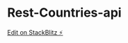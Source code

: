 # Rest-Countries-api

[Edit on StackBlitz ⚡️](https://stackblitz.com/edit/stackblitz-starters-gksyxz)